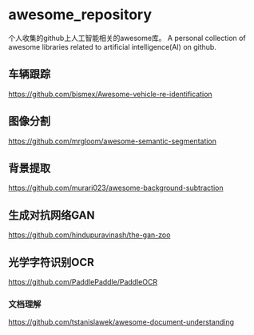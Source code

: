 # awesome_repository
个人收集的github上人工智能相关的awesome库。
A personal collection of awesome libraries related to artificial intelligence(AI) on github.
## 车辆跟踪
https://github.com/bismex/Awesome-vehicle-re-identification

## 图像分割
https://github.com/mrgloom/awesome-semantic-segmentation

## 背景提取
https://github.com/murari023/awesome-background-subtraction

## 生成对抗网络GAN
https://github.com/hindupuravinash/the-gan-zoo

## 光学字符识别OCR
https://github.com/PaddlePaddle/PaddleOCR

### 文档理解
https://github.com/tstanislawek/awesome-document-understanding
